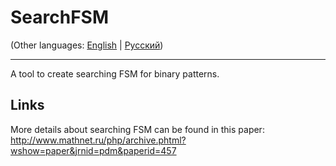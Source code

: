 ﻿# SearchFSM
(Other languages: [English](README.md) | [Русский](README_RU.md))

---
A tool to create searching FSM for binary patterns.

## Links
More details about searching FSM can be found in this paper: http://www.mathnet.ru/php/archive.phtml?wshow=paper&jrnid=pdm&paperid=457
